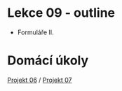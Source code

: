 # Lekce 09 - outline

- Formuláře II. 

# Domácí úkoly

[Projekt 06](https://github.com/HTML-CSS-1-podklady/projekt-06-sluchatka) /
[Projekt 07](https://github.com/HTML-CSS-1-podklady/projekt-07-boty)
